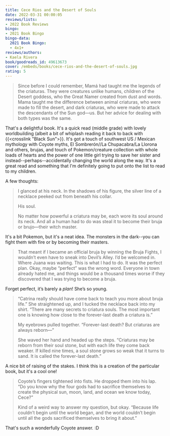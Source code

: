 ```yaml
---
title: Cece Rios and the Desert of Souls
date: 2022-03-31 00:00:05
reviews/lists:
- 2022 Book Reviews
bingo:
- 2021 Book Bingo
bingo-data:
  2021 Book Bingo:
  - 4x1+
reviews/authors:
- Kaela Rivera
book/goodreads_id: 49613673
cover: /embeds/books/cece-rios-and-the-desert-of-souls.jpg
rating: 5
---
```

> Since before I could remember, Mamá had taught me the legends of the criaturas. They were creatures unlike humans, children of the Desert goddess, who the Great Namer created from dust and words. Mama taught me the difference between animal criaturas, who were made to fill the desert, and dark criaturas, who were made to attack the descendants of the Sun god—us. But her advice for dealing with both types was the same.

That's a delightful book. It's a quick read (middle grade) with lovely worldbuilding (albeit a bit of whiplash reading it back to back with {{<crosslink "Black Sun">}}. It's got a touch of southwest US / Mexican mythology with Coyote myths, El Sombrerón//La Chupacabra/La Llorona and others, brujas, and touch of Pokemon/creature collection with whole loads of hearts and the power of one little girl trying to save her sister and instead--perhaps--accidentally changing the world along the way. It's a great read and something that I'm definitely going to put onto the list to read to my children. 

<!--more-->

A few thoughts:

> I glanced at his neck. In the shadows of his figure, the silver line of a necklace peeked out from beneath his collar. 
> 
> His soul. 
> 
> No matter how powerful a criatura may be, each wore its soul around its neck. And all a human had to do was steal it to become their bruja or brujo—their witch master.

It's a bit Pokemon, but it's a neat idea. The monsters in the dark--you can fight them with fire or by becoming their masters. 

> That meant if I became an official bruja by winning the Bruja Fights, I wouldn’t even have to sneak into Devil’s Alley. I’d be welcomed in. Where Juana was waiting. This is what I had to do. 
> It was the perfect plan. 
> Okay, maybe “perfect” was the wrong word. Everyone in town already hated me, and things would be a thousand times worse if they discovered that I was trying to become a bruja.

Forget perfect, it’s barely a *plan*!  She’s so young. 

> “Catrina really should have come back to teach you more about bruja life.” She straightened up, and I tucked the necklace back into my shirt. “There are many secrets to criatura souls. The most important one is knowing how close to the forever-last death a criatura is.”
>  
> My eyebrows pulled together. “Forever-last death? But criaturas are always reborn—” 
> 
> She waved her hand and headed up the steps. “Criaturas may be reborn from their soul stone, but with each life they come back weaker. If killed nine times, a soul stone grows so weak that it turns to sand. It is called the forever-last death.”

A nice bit of raising of the stakes. I think this is a creation of the particular book, but it's a cool one!

> Coyote’s fingers tightened into fists. He dropped them into his lap. “Do you know why the four gods had to sacrifice themselves to create the physical sun, moon, land, and ocean we know today, Cece?” 
> 
> Kind of a weird way to answer my question, but okay. “Because life couldn’t begin until the world began, and the world couldn’t begin until all the gods sacrificed themselves to bring it about.”

That's such a wonderfully Coyote answer. :D